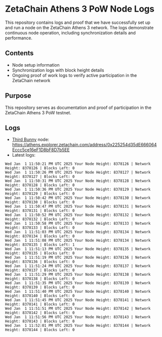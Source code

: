 # ZetaChain Athens 3 PoW Node Logs
This repository contains logs and proof that we have successfully set up and run a node on the ZetaChain Athens 3 network. The logs demonstrate continuous node operation, including synchronization details and performance.

## Contents
- Node setup information
- Synchronization logs with block height details
- Ongoing proof of work logs to verify active participation in the ZetaChain network

## Purpose
This repository serves as documentation and proof of participation in the ZetaChain Athens 3 PoW testnet.

## Logs

- [Third Bunny](https://thirdbunny.xyz/) node: https://athens.explorer.zetachain.com/address/0x225254d35dE666064Eccc5ce16eF1D8bF8D7b5EE
- Latest logs:
```
Wed Jan  1 11:50:21 PM UTC 2025 Your Node Height: 8378126 | Network Height: 8378126 | Blocks Left: 0
Wed Jan  1 11:50:26 PM UTC 2025 Your Node Height: 8378127 | Network Height: 8378127 | Blocks Left: 0
Wed Jan  1 11:50:31 PM UTC 2025 Your Node Height: 8378128 | Network Height: 8378128 | Blocks Left: 0
Wed Jan  1 11:50:36 PM UTC 2025 Your Node Height: 8378129 | Network Height: 8378129 | Blocks Left: 0
Wed Jan  1 11:50:42 PM UTC 2025 Your Node Height: 8378130 | Network Height: 8378130 | Blocks Left: 0
Wed Jan  1 11:50:47 PM UTC 2025 Your Node Height: 8378131 | Network Height: 8378131 | Blocks Left: 0
Wed Jan  1 11:50:52 PM UTC 2025 Your Node Height: 8378132 | Network Height: 8378132 | Blocks Left: 0
Wed Jan  1 11:50:58 PM UTC 2025 Your Node Height: 8378133 | Network Height: 8378133 | Blocks Left: 0
Wed Jan  1 11:51:03 PM UTC 2025 Your Node Height: 8378134 | Network Height: 8378134 | Blocks Left: 0
Wed Jan  1 11:51:08 PM UTC 2025 Your Node Height: 8378134 | Network Height: 8378135 | Blocks Left: 1
Wed Jan  1 11:51:13 PM UTC 2025 Your Node Height: 8378135 | Network Height: 8378135 | Blocks Left: 0
Wed Jan  1 11:51:19 PM UTC 2025 Your Node Height: 8378136 | Network Height: 8378136 | Blocks Left: 0
Wed Jan  1 11:51:24 PM UTC 2025 Your Node Height: 8378137 | Network Height: 8378137 | Blocks Left: 0
Wed Jan  1 11:51:29 PM UTC 2025 Your Node Height: 8378138 | Network Height: 8378138 | Blocks Left: 0
Wed Jan  1 11:51:35 PM UTC 2025 Your Node Height: 8378139 | Network Height: 8378139 | Blocks Left: 0
Wed Jan  1 11:51:40 PM UTC 2025 Your Node Height: 8378140 | Network Height: 8378140 | Blocks Left: 0
Wed Jan  1 11:51:45 PM UTC 2025 Your Node Height: 8378141 | Network Height: 8378141 | Blocks Left: 0
Wed Jan  1 11:51:51 PM UTC 2025 Your Node Height: 8378142 | Network Height: 8378142 | Blocks Left: 0
Wed Jan  1 11:51:56 PM UTC 2025 Your Node Height: 8378143 | Network Height: 8378143 | Blocks Left: 0
Wed Jan  1 11:52:01 PM UTC 2025 Your Node Height: 8378144 | Network Height: 8378144 | Blocks Left: 0
```
